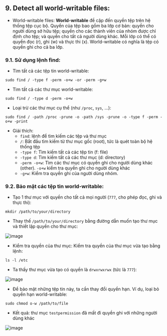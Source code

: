 ## 9. Detect all world-writable files:
- World-writable files: **World-writable** đề cập đến quyền tệp trên hệ thống tệp cục bộ. Quyền của tệp bao gồm ba lớp cơ bản: quyền cho người dùng sở hữu tệp; quyền cho các thành viên của nhóm được chỉ định cho tệp; và quyền cho tất cả người dùng khác. Mỗi lớp có thể có quyền đọc (r), ghi (w) và thực thi (x). World-writable có nghĩa là tệp có quyền ghi cho cả ba lớp.

### 9.1. Sử dụng lệnh find:
- Tìm tất cả các tệp tin world-writable:
```
sudo find / -type f -perm -o+w -or -perm -g+w 
```

- Tìm tất cả các thư mục world-writable:
```
sudo find / -type d -perm -o+w
```

- Loại trừ các thư mục cụ thể (như `/proc`, `sys`, ...):
```
sudo find / -path /proc -prune -o -path /sys -prune -o -type f -perm -o+w -print
```
- Giải thích:
  - `find`: lệnh để tìm kiếm các tệp và thư mục
  - `/`: Bắt đầu tìm kiếm từ thư mục gốc (root), tức là quét toàn bộ hệ thống tệp
  - `-type f`: Tìm kiếm tất cả các tệp tin (f: file)
  - `-type d`: Tìm kiếm tất cả các thư mục (d: directory)
  - `-perm -o+w`: Tìm các thư mục có quyền ghi cho người dùng khác (other). `-o+w` kiểm tra quyền ghi cho người dùng khác
  - `-g+w`: Kiểm tra quyền ghi của người dùng nhóm.
  
### 9.2. Bảo mật các tệp tin world-writable:
- Tạo 1 thư mục với quyền cho tất cả mọi người (`777`, cho phép đọc, ghi và thực thi):
```
mkdir /path/to/your/directory
```
- Thay thế `/path/to/your/directory` bằng đường dẫn muốn tạo thư mục và thiết lập quyền cho thư mục:

![image](https://github.com/user-attachments/assets/af6658c5-c8f0-4224-b734-e139b6dbe424)
- Kiểm tra quyền của thư mục: Kiểm tra quyền của thư mục vừa tạo bằng lệnh:
```
ls -l /etc
```
- Ta thấy thư mục vừa tạo có quyền là `drwxrwxrwx` (tức là `777`):
  
![image](https://github.com/user-attachments/assets/ac139e87-5625-4d61-82ad-0871c2c832c3)

- Để bảo mật những tệp tin này, ta cần thay đổi quyền hạn. Ví dụ, loại bỏ quyền hạn world-writable:
```
sudo chmod o-w /path/to/file
```
- Kết quả: thư mục `testpermission` đã mất đi quyền ghi với những người dùng khác

![image](https://github.com/user-attachments/assets/e060cf37-a561-450b-92de-60df0de6a830)
